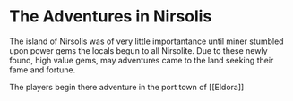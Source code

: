 # The Adventures in Nirsolis

The island of Nirsolis was of very little importantance until miner stumbled upon power gems the locals begun to all Nirsolite. Due to these newly found, high value gems, may adventures came to the land seeking their fame and fortune. 

The players begin there adventure in the port town of [[Eldora]]


